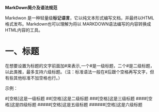 **MarkDown简介及语法规范**

Markdwon 是一种轻量级**标记语言**，它以纯文本形式编写文档，并最终以HTML格式发布。Markdown也可以理解为将以 MARKDOWN语法编写的内容转换成HTML内容的工具。

# 一、标题

在想要设置为标题的文字前面加#来表示,一个#是一级标题，二个#是二级标题，以此类推，最多支持六级标题。（注：标准语法一般在#后跟个空格再写文字，但有些其他标准不加空格也行。）

示例：

#[空格]这是一级标题
##[空格]这是二级标题
###[空格]这是三级标题
####[空格]这是四级标题
#####[空格]这是五级标题
######[空格]这是六级标题

